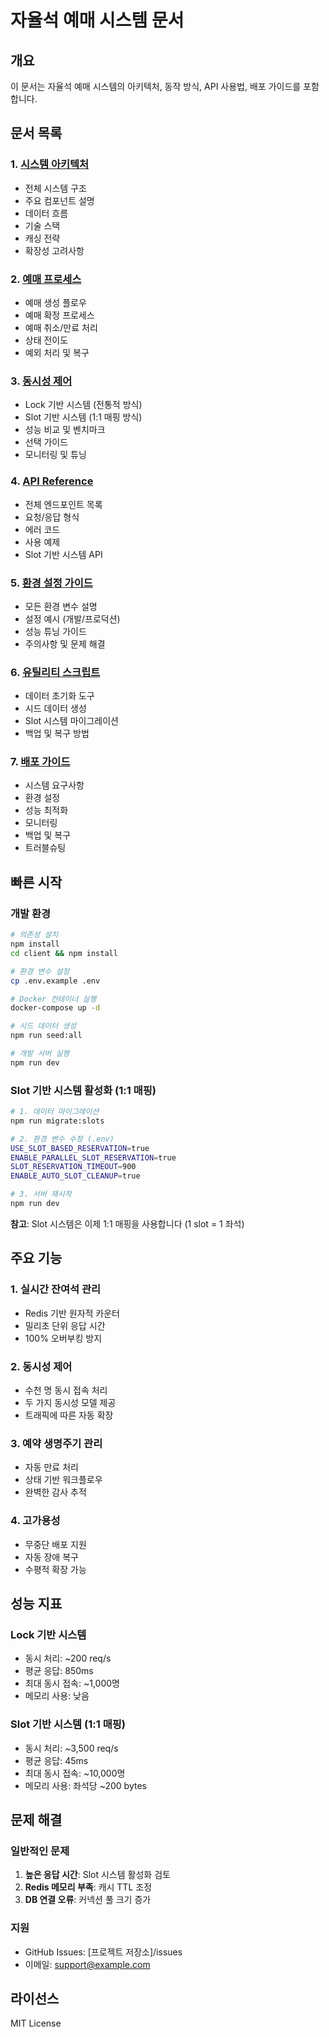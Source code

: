 # 자율석 예매 시스템 문서

## 개요
이 문서는 자율석 예매 시스템의 아키텍처, 동작 방식, API 사용법, 배포 가이드를 포함합니다.

## 문서 목록

### 1. [시스템 아키텍처](./ARCHITECTURE.md)
- 전체 시스템 구조
- 주요 컴포넌트 설명
- 데이터 흐름
- 기술 스택
- 캐싱 전략
- 확장성 고려사항

### 2. [예매 프로세스](./RESERVATION_FLOW.md)
- 예매 생성 플로우
- 예매 확정 프로세스
- 예매 취소/만료 처리
- 상태 전이도
- 예외 처리 및 복구

### 3. [동시성 제어](./CONCURRENCY_CONTROL.md)
- Lock 기반 시스템 (전통적 방식)
- Slot 기반 시스템 (1:1 매핑 방식)
- 성능 비교 및 벤치마크
- 선택 가이드
- 모니터링 및 튜닝

### 4. [API Reference](./API_REFERENCE.md)
- 전체 엔드포인트 목록
- 요청/응답 형식
- 에러 코드
- 사용 예제
- Slot 기반 시스템 API

### 5. [환경 설정 가이드](./CONFIGURATION.md)
- 모든 환경 변수 설명
- 설정 예시 (개발/프로덕션)
- 성능 튜닝 가이드
- 주의사항 및 문제 해결

### 6. [유틸리티 스크립트](./UTILITIES.md)
- 데이터 초기화 도구
- 시드 데이터 생성
- Slot 시스템 마이그레이션
- 백업 및 복구 방법

### 7. [배포 가이드](./DEPLOYMENT_GUIDE.md)
- 시스템 요구사항
- 환경 설정
- 성능 최적화
- 모니터링
- 백업 및 복구
- 트러블슈팅

## 빠른 시작

### 개발 환경
```bash
# 의존성 설치
npm install
cd client && npm install

# 환경 변수 설정
cp .env.example .env

# Docker 컨테이너 실행
docker-compose up -d

# 시드 데이터 생성
npm run seed:all

# 개발 서버 실행
npm run dev
```

### Slot 기반 시스템 활성화 (1:1 매핑)
```bash
# 1. 데이터 마이그레이션
npm run migrate:slots

# 2. 환경 변수 수정 (.env)
USE_SLOT_BASED_RESERVATION=true
ENABLE_PARALLEL_SLOT_RESERVATION=true
SLOT_RESERVATION_TIMEOUT=900
ENABLE_AUTO_SLOT_CLEANUP=true

# 3. 서버 재시작
npm run dev
```

**참고**: Slot 시스템은 이제 1:1 매핑을 사용합니다 (1 slot = 1 좌석)

## 주요 기능

### 1. 실시간 잔여석 관리
- Redis 기반 원자적 카운터
- 밀리초 단위 응답 시간
- 100% 오버부킹 방지

### 2. 동시성 제어
- 수천 명 동시 접속 처리
- 두 가지 동시성 모델 제공
- 트래픽에 따른 자동 확장

### 3. 예약 생명주기 관리
- 자동 만료 처리
- 상태 기반 워크플로우
- 완벽한 감사 추적

### 4. 고가용성
- 무중단 배포 지원
- 자동 장애 복구
- 수평적 확장 가능

## 성능 지표

### Lock 기반 시스템
- 동시 처리: ~200 req/s
- 평균 응답: 850ms
- 최대 동시 접속: ~1,000명
- 메모리 사용: 낮음

### Slot 기반 시스템 (1:1 매핑)
- 동시 처리: ~3,500 req/s
- 평균 응답: 45ms
- 최대 동시 접속: ~10,000명
- 메모리 사용: 좌석당 ~200 bytes

## 문제 해결

### 일반적인 문제
1. **높은 응답 시간**: Slot 시스템 활성화 검토
2. **Redis 메모리 부족**: 캐시 TTL 조정
3. **DB 연결 오류**: 커넥션 풀 크기 증가

### 지원
- GitHub Issues: [프로젝트 저장소]/issues
- 이메일: support@example.com

## 라이선스
MIT License